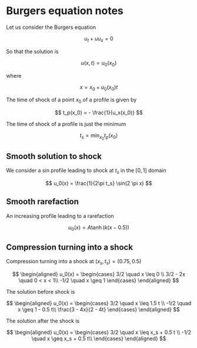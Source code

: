 # Burgers equation notes

Let us consider the Burgers equation

$$
u_t + u u_x = 0
$$

So that the solution is

$$
u(x, t) = u_0(x_0)
$$

where

$$
x = x_0 + u_0(x_0) t
$$

The time of shock of a point $x_0$ of a profile is given by

$$
t_p(x_0) = - \frac{1}{u_x(x_0)}
$$

The time of shock of a profile is just the minimum

$$
t_s = \min_{x_0} t_p(x_0)
$$

## Smooth solution to shock

We consider a sin profile leading to shock at $t_s$ in the $[0, 1]$ domain

$$
u_0(x) = \frac{1}{2\pi t_s} \sin(2 \pi x)
$$

## Smooth rarefaction

An increasing profile leading to a rarefaction

$$
u_0(x) = A \tanh(k(x - 0.5))
$$

## Compression turning into a shock

Compression turning into a shock at $(x_s, t_s) = (0.75, 0.5)$

$$
\begin{aligned}
u_0(x) =
\begin{cases}
3/2 \quad x \leq 0 \\
3/2 - 2x \quad 0 < x < 1\\
-1/2 \quad x \geq 1
\end{cases}
\end{aligned}
$$

The solution before shock is

$$
\begin{aligned}
u_0(x) =
\begin{cases}
3/2 \quad x \leq 1.5 t \\
-1/2 \quad x \geq 1 - 0.5 t\\
\frac{3 - 4x}{2 - 4t}
\end{cases}
\end{aligned}
$$

The solution after the shock is

$$
\begin{aligned}
u_0(x) =
\begin{cases}
3/2 \quad x \leq x_s + 0.5 t \\
-1/2 \quad x \geq x_s + 0.5 t\\
\end{cases}
\end{aligned}
$$